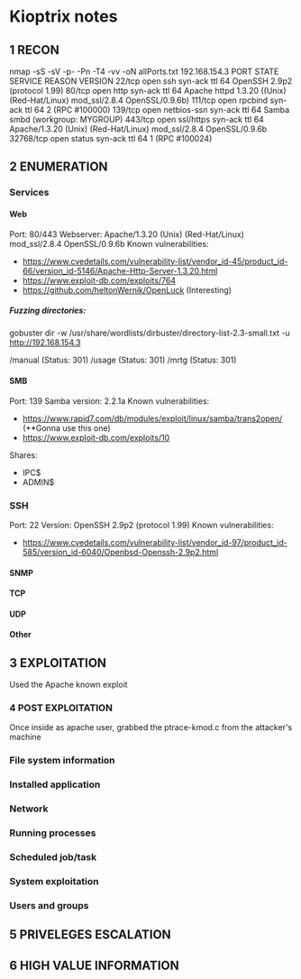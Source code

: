 
# Kioptrix notes

## 1 RECON
nmap -sS -sV -p- -Pn -T4 -vv -oN allPorts.txt 192.168.154.3
PORT      STATE SERVICE     REASON         VERSION
22/tcp    open  ssh         syn-ack ttl 64 OpenSSH 2.9p2 (protocol 1.99)
80/tcp    open  http        syn-ack ttl 64 Apache httpd 1.3.20 ((Unix)  (Red-Hat/Linux) mod_ssl/2.8.4 OpenSSL/0.9.6b)
111/tcp   open  rpcbind     syn-ack ttl 64 2 (RPC #100000)
139/tcp   open  netbios-ssn syn-ack ttl 64 Samba smbd (workgroup: MYGROUP)
443/tcp   open  ssl/https   syn-ack ttl 64 Apache/1.3.20 (Unix)  (Red-Hat/Linux) mod_ssl/2.8.4 OpenSSL/0.9.6b
32768/tcp open  status      syn-ack ttl 64 1 (RPC #100024)

## 2 ENUMERATION
### Services
#### Web
Port: 80/443
Webserver: Apache/1.3.20 (Unix)  (Red-Hat/Linux) mod_ssl/2.8.4 OpenSSL/0.9.6b
Known vulnerabilities:
- https://www.cvedetails.com/vulnerability-list/vendor_id-45/product_id-66/version_id-5146/Apache-Http-Server-1.3.20.html
- https://www.exploit-db.com/exploits/764
- https://github.com/heltonWernik/OpenLuck (Interesting)

##### Fuzzing directories:
gobuster dir -w /usr/share/wordlists/dirbuster/directory-list-2.3-small.txt -u http://192.168.154.3

/manual (Status: 301)
/usage (Status: 301)
/mrtg (Status: 301)

#### SMB
Port: 139
Samba version: 2.2.1a
Known vulnerabilities:
- https://www.rapid7.com/db/modules/exploit/linux/samba/trans2open/ (**Gonna use this one)
- https://www.exploit-db.com/exploits/10

Shares:
- IPC$
- ADMIN$

### SSH
Port: 22
Version: OpenSSH 2.9p2 (protocol 1.99)
Known vulnerabilities: 
- https://www.cvedetails.com/vulnerability-list/vendor_id-97/product_id-585/version_id-6040/Openbsd-Openssh-2.9p2.html

#### SNMP
#### TCP
#### UDP
#### Other
## 3 EXPLOITATION
Used the Apache known exploit

### 4 POST EXPLOITATION
Once inside as apache user, grabbed the ptrace-kmod.c from the attacker's machine
### File system information
### Installed application
### Network
### Running processes
### Scheduled job/task
### System exploitation
### Users and groups

## 5 PRIVELEGES ESCALATION

## 6 HIGH VALUE INFORMATION




